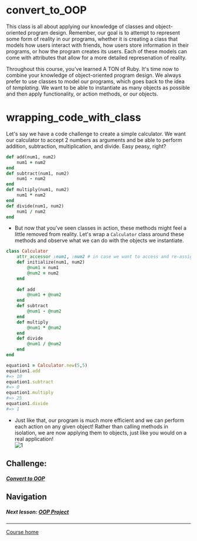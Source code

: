 # convert_to_OOP
This class is all about applying our knowledge of classes and object-oriented program design. Remember, our goal is to attempt to represent some form of reality in our programs, whether it is creating a class that models how users interact with friends, how users store information in their programs, or how the program creates its users. Each of these models can come with attributes that allow for a more detailed represenation of reality.  

Throughout this course, you've learned A TON of Ruby. It's time now to combine your knowledge of object-oriented program design. We always prefer to use classes to model our programs, which goes back to the idea of *templating*. We want to be able to instantiate as many objects as possible and then apply functionality, or action methods, or our objects. 

# wrapping_code_with_class
Let's say we have a code challenge to create a simple calculator. We want our calculator to accept 2 numbers as arguments and be able to perform addition, subtraction, multiplication, and divide. Easy peasy, right?   
```ruby
def add(num1, num2)
    num1 + num2
end
def subtract(num1, num2)
    num1 - num2
end
def multiply(num1, num2)
    num1 * num2
end
def divide(num1, num2)
    num1 / num2
end
```
- But now that you've seen classes in action, these methods might feel a little removed from reality. Let's wrap a `Calculator` class around these methods and observe what we can do with the objects we instantiate.  
```ruby
class Calculator
    attr_accessor :num1, :num2 # in case we want to access and re-assign these numbers later
    def initialize(num1, num2)
        @num1 = num1
        @num2 = num2
    end
    
    def add
        @num1 + @num2
    end
    def subtract
        @num1 - @num2
    end
    def multiply
        @num1 * @num2
    end
    def divide
        @num1 / @num2
    end
end

equation1 = Calculator.new(5,5)
equation1.add
#=> 10
equation1.subtract
#=> 0
equation1.multiply
#=> 25
equation1.divide
#=> 1
```
- Just like that, our program is much more efficient and we can perform each action on any given object! Rather than calling methods in isolation, we are now applying them to objects, just like you would on a real application!  
![1](http://i.imgur.com/2q6jb5X.gif)  


## Challenge:  
##### [Convert to OOP](https://github.com/Coderdotnew/intro_web_apps_bs/tree/master/07_class/01_convert_to_OOP/code/01_convert_to_OOP)  

## Navigation  
##### Next lesson: [OOP Project](https://github.com/Coderdotnew/intro_web_apps_bs/tree/master/07_class/02_OOP_project)   
---  
[Course home](https://github.com/Coderdotnew/intro_web_apps_bs)   
